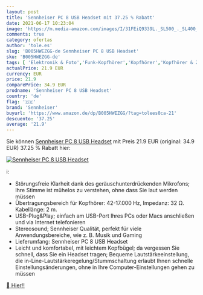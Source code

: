 ```yaml
---
layout: post
title: 'Sennheiser PC 8 USB Headset mit 37.25 % Rabatt'
date: 2021-06-17 10:23:04
image: 'https://m.media-amazon.com/images/I/31FEiQ9339L._SL500_._SL400_.jpg'
comments: true
category: ofertas
author: 'tole.es'
slug: 'B005HWEZGG-de Sennheiser PC 8 USB Headset'
sku: 'B005HWEZGG-de'
tags: [ 'Elektronik & Foto','Funk-Kopfhörer','Kopfhörer','Kopfhörer & Zubehör','sennheiser', ]
actualPrice: 21.9 EUR
currency: EUR
price: 21.9
comparePrice: 34.9 EUR
prodname: 'Sennheiser PC 8 USB Headset'
country: 'de'
flag: '🇩🇪'
brand: 'Sennheiser'
buyurl: 'https://www.amazon.de/dp/B005HWEZGG/?tag=tolees0ca-21'
descuento: '37.25'
average: '21.9'
---
```


Sie können [Sennheiser PC 8 USB Headset](https://www.amazon.de/dp/B005HWEZGG/?tag=tolees0ca-21) mit Preis 21.9 EUR (original: 34.9 EUR) 37.25 % Rabatt hier:

[![Sennheiser PC 8 USB Headset](https://m.media-amazon.com/images/I/31FEiQ9339L._SL500_._SL400_.jpg)](https://www.amazon.de/dp/B005HWEZGG/?tag=tolees0ca-21)

ℹ️:

- Störungsfreie Klarheit dank des geräuschunterdrückenden Mikrofons; Ihre Stimme ist mühelos zu verstehen, ohne dass Sie laut werden müssen
- Übertragungsbereich für Kopfhörer: 42-17.000 Hz, Impedanz: 32 Ω. Kabellänge: 2 m.
- USB-Plug&Play; einfach am USB-Port Ihres PCs oder Macs anschließen und via Internet telefonieren
- Stereosound; Sennheiser Qualität, perfekt für viele Anwendungsbereiche, wie z. B. Musik und Gaming
- Lieferumfang: Sennheiser PC 8 USB Headset
- Leicht und komfortabel, mit leichtem Kopfbügel; da vergessen Sie schnell, dass Sie ein Headset tragen; Bequeme Lautstärkeeinstellung, die in-Line-Lautstärkeregelung/Stummschaltung erlaubt Ihnen schnelle Einstellungsänderungen, ohne in Ihre Computer-Einstellungen gehen zu müssen

[🛒 Hier!!](https://www.amazon.de/dp/B005HWEZGG/?tag=tolees0ca-21)
